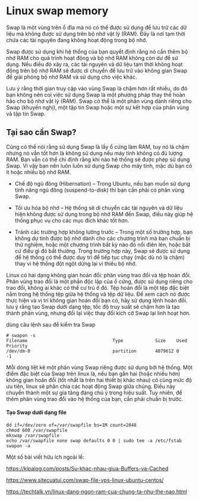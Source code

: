 # Linux swap memory

Swap là một vùng trên ổ đĩa mà nó có thể được sử dụng để lưu trữ các dữ liệu mà không được sử dụng trên bộ nhớ vật lý (RAM). Đây là nơi tạm thời chứa các tài nguyên đang không hoạt động trong bộ nhớ.

Swap được sử dụng khi hệ thống của bạn quyết định rằng nó cần thêm bộ nhớ RAM cho quá trình hoạt động và bộ nhớ RAM không còn dư để sử dụng. Nếu điều đó xãy ra, các tài nguyên và dữ liệu tạm thời không hoạt động trên bộ nhớ RAM sẽ được di chuyển để lưu trữ vào không gian Swap để giải phóng bộ nhớ RAM và sử dụng cho việc khác.

Lưu ý rằng thời gian truy cập vào vùng Swap là chậm hơn rất nhiều, do đó bạn không nên coi việc sử dụng Swap là một phương pháp thay thế hoàn hảo cho bộ nhớ vật lý (RAM). Swap có thể là một phân vùng dành riêng cho Swap (khuyến nghị), một tập tin Swap hoặc một sự kết hợp của phân vùng và tập tin Swap.


## Tại sao cần Swap?
Cũng có thể nói rằng sử dụng Swap là lấy ổ cứng làm RAM, tuy nó là chậm nhưng nó vẫn tốt hơn là không sử dụng nếu máy tính không có đủ lượng RAM. Bạn vẫn có thể chỉ định rằng khi nào hệ thống sẽ được phép sử dụng Swap. Vì vậy bạn nên luôn luôn sử dụng Swap cho máy tính, mặc dù bạn có ít hoặc nhiều bộ nhớ RAM.

- Chế độ ngủ đông (Hibernation) – Trong Ubuntu, nếu bạn muốn sử dụng tính năng ngủ đông (suspend-to-disk) thì bạn cần phải có phân vùng Swap.

- Tối ưu hóa bộ nhớ – Hệ thống sẽ di chuyển các tài nguyên và dữ liệu hiện không được sử dụng trong bộ nhớ RAM đến Swap, điều này giúp hệ thống phục vụ cho các mục đích khác tốt hơn.

- Tránh các trường hợp không lường trước – Trong một số trường hợp, bạn không dự tính được bộ nhớ dành cho các chương trình mà bạn chuẩn bị thử nghiệm, hoặc một chương trình bất kỳ nào đó nổi điên lên, hoặc bất cứ điều gì đó bất thường. Trong trường hợp này, Swap sẽ được sử dụng để hệ thống có thể được duy trì để tiếp tục chạy (mặc dù nó là chậm) thay vì hệ thống đột ngột dừng lại vì thiếu bộ nhớ.


Linux có hai dạng không gian hoán đổi: phân vùng trao đổi và tệp hoán đổi. Phân vùng trao đổi là một phần độc lập của ổ cứng, được sử dụng riêng cho trao đổi, không ai khác có thể cư trú ở đó. Tệp hoán đổi là một tệp đặc biệt nằm trong hệ thống tệp giữa hệ thống và tệp dữ liệu. Để xem cách nó được thực hiện và vị trí không gian hoán đổi bạn có, hãy sử dụng lệnh hoán đổi.
lưu ý rằng tạo Swap dưới dạng tệp, tốc độ truy suất sẽ chậm hơn là tạo thành phân vùng, nhưng đổi lại việc thay đổi kích cỡ Swap lại linh hoạt hơn.

dùng câu lệnh sau để kiểm tra Swap
```
# swapon -s
Filename                                Type            Size    Used    Priority
/dev/dm-0                               partition       4079612 0       -1
```

Mỗi dòng liệt kê một phân vùng Swap riêng được sử dụng bởi hệ thống. Một điểm đặc biệt của Swap trên linux là, nếu bạn gắn hai (hoặc nhiều hơn) không gian hoán đổi (tốt nhất là trên hai thiết bị khác nhau) có cùng mức độ ưu tiên, linux sẽ phân chia các hoạt động Swap giữa chúng. Điều này chuyển thành một sự gia tăng đáng chú ý trong hiệu suất. Tuy nhiên, để thêm phân vùng trao đổi vào hệ thống của bạn, cần phải chuẩn bị trước.


#### Tạo Swap dưới dạng file
```
dd if=/dev/zero of=/var/swapfile bs=1M count=2048
chmod 600 /var/swapfile
mkswap /var/swapfile
echo /var/swapfile none swap defaults 0 0 | sudo tee -a /etc/fstab
swapon -a
```

Một số bài viết hữu ích ngoài lề:

https://kipalog.com/posts/Su-khac-nhau-giua-Buffers-va-Cached

https://www.sitecuatui.com/swap-file-vps-linux-ubuntu-centos/

https://techtalk.vn/linux-dang-ngon-ram-cua-chung-ta-nhu-the-nao.html
